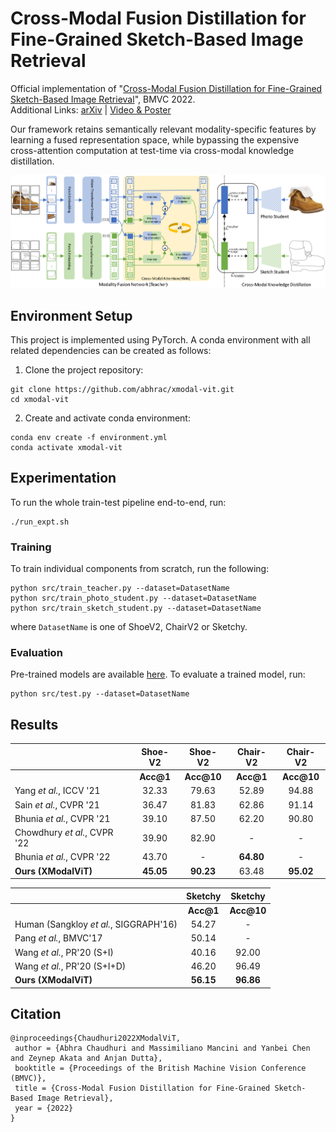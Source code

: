 # Cross-Modal Fusion Distillation for Fine-Grained Sketch-Based Image Retrieval
Official implementation of
"[Cross-Modal Fusion Distillation for Fine-Grained Sketch-Based Image Retrieval](https://bmvc2022.mpi-inf.mpg.de/0499.pdf)", BMVC 2022.\
Additional Links: [arXiv](https://arxiv.org/abs/2210.10486) | [Video & Poster](https://bmvc2022.mpi-inf.mpg.de/499/)

Our framework retains semantically relevant modality-specific features by learning a fused representation space,
while bypassing the expensive cross-attention computation at test-time via cross-modal knowledge distillation.

![Model Diagram](./assests/XModalViT_Model.png)

## Environment Setup

This project is implemented using PyTorch. A conda environment with all related dependencies can be created as follows:
1. Clone the project repository:
```shell
git clone https://github.com/abhrac/xmodal-vit.git
cd xmodal-vit
```
2. Create and activate conda environment:
```shell
conda env create -f environment.yml
conda activate xmodal-vit
```

## Experimentation

To run the whole train-test pipeline end-to-end, run:
```shell
./run_expt.sh
```
### Training
To train individual components from scratch, run the following:
```shell
python src/train_teacher.py --dataset=DatasetName
python src/train_photo_student.py --dataset=DatasetName
python src/train_sketch_student.py --dataset=DatasetName
```
where ```DatasetName``` is one of ShoeV2, ChairV2 or Sketchy.

### Evaluation
Pre-trained models are available [here](https://drive.google.com/drive/folders/1yf_ydvZAbF3kPkL3sR8841CroO4La3i9?usp=sharing).
To evaluate a trained model, run:
```shell
python src/test.py --dataset=DatasetName
```

## Results
| | **Shoe-V2** | **Shoe-V2** | **Chair-V2** | **Chair-V2** |
|:-|:-:|:-:|:-:|:-:|
||**Acc@1**|**Acc@10**|**Acc@1**|**Acc@10**|**Acc@1**|**Acc@10**|
|Yang *et al.*, ICCV '21| 32.33 | 79.63|52.89|94.88|
|Sain *et al.*, CVPR '21| 36.47 | 81.83|62.86|91.14|
|Bhunia *et al.*, CVPR '21| 39.10 | 87.50|62.20|90.80|
|Chowdhury *et al.*, CVPR '22| 39.90 | 82.90|-|-|
|Bhunia *et al.*, CVPR '22| 43.70 |-|**64.80**|-|
|**Ours (XModalViT)**| **45.05** | **90.23**|63.48|**95.02**|

| | **Sketchy** | **Sketchy**
|:-|:-:|:-:|
||**Acc@1**|**Acc@10**|
|Human (Sangkloy *et al.*, SIGGRAPH'16)|54.27|-|
|Pang *et al.*, BMVC'17|50.14|-|
|Wang *et al.*, PR'20 (S+I)|40.16|92.00|
|Wang *et al.*, PR'20 (S+I+D)|46.20|96.49|
|**Ours (XModalViT)**|**56.15**|**96.86**|

## Citation
```
@inproceedings{Chaudhuri2022XModalViT,
 author = {Abhra Chaudhuri and Massimiliano Mancini and Yanbei Chen and Zeynep Akata and Anjan Dutta},
 booktitle = {Proceedings of the British Machine Vision Conference (BMVC)},
 title = {Cross-Modal Fusion Distillation for Fine-Grained Sketch-Based Image Retrieval},
 year = {2022}
}

